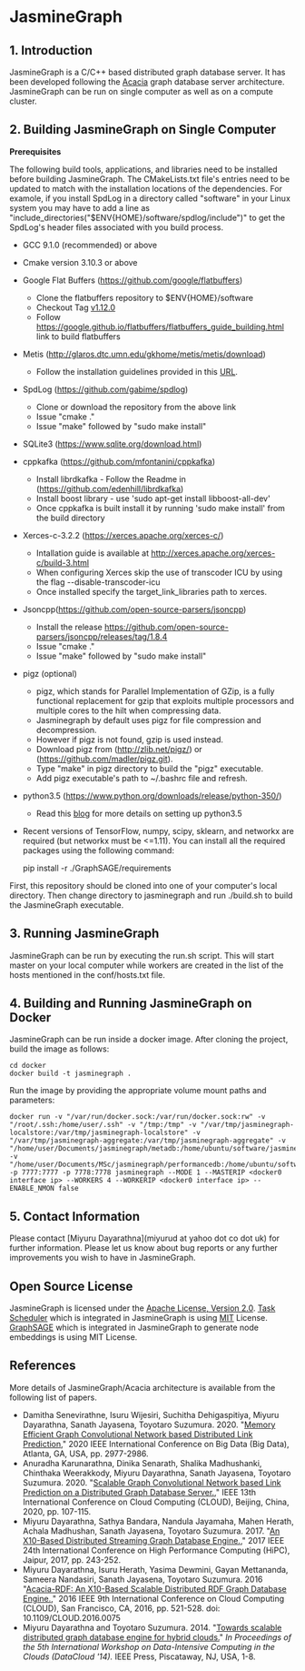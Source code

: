# JasmineGraph

## 1. Introduction
JasmineGraph is a C/C++ based distributed graph database server. It has been developed following the [Acacia](https://github.com/miyurud/Acacia) graph database server architecture. JasmineGraph can be run on single computer as well as on a compute cluster.

## 2. Building JasmineGraph on Single Computer
**Prerequisites**

The following build tools, applications, and libraries need to be installed before building JasmineGraph. The CMakeLists.txt file's entries need to be updated to match with the installation locations of the dependencies. For examole, if you install SpdLog in a directory called "software" in your Linux system you may have to add a line as "include_directories("$ENV{HOME}/software/spdlog/include")" to get the SpdLog's header files associated with you build process.

- GCC 9.1.0 (recommended) or above
- Cmake version 3.10.3 or above
- Google Flat Buffers (https://github.com/google/flatbuffers)
    - Clone the flatbuffers repository to $ENV{HOME}/software
    - Checkout Tag [v1.12.0](https://github.com/google/flatbuffers/archive/v1.12.0.zip)
    - Follow https://google.github.io/flatbuffers/flatbuffers_guide_building.html link to build flatbuffers
- Metis (http://glaros.dtc.umn.edu/gkhome/metis/metis/download)
    - Follow the installation guidelines provided in this [URL](http://glaros.dtc.umn.edu/gkhome/metis/metis/download).
- SpdLog (https://github.com/gabime/spdlog)
    - Clone or download the repository from the above link
    - Issue "cmake ."
    - Issue "make" followed by "sudo make install"
- SQLite3 (https://www.sqlite.org/download.html)
- cppkafka (https://github.com/mfontanini/cppkafka)
    - Install librdkafka - Follow the Readme in (https://github.com/edenhill/librdkafka)
    - Install boost library - use 'sudo apt-get install libboost-all-dev'
    - Once cppkafka is built install it by running 'sudo make install' from the build directory
- Xerces-c-3.2.2 (https://xerces.apache.org/xerces-c/)
    - Intallation guide is available at http://xerces.apache.org/xerces-c/build-3.html
    - When configuring Xerces skip the use of transcoder ICU by using the flag --disable-transcoder-icu
    - Once installed specify the target_link_libraries path to xerces.
- Jsoncpp(https://github.com/open-source-parsers/jsoncpp)
    - Install the release https://github.com/open-source-parsers/jsoncpp/releases/tag/1.8.4
    - Issue "cmake ."
    - Issue "make" followed by "sudo make install"
- pigz (optional)
    - pigz, which stands for Parallel Implementation of GZip, is a fully functional
      replacement for gzip that exploits multiple processors and multiple cores to
      the hilt when compressing data.
    - Jasminegraph by default uses pigz for file compression and decompression.
    - However if pigz is not found, gzip is used instead.
    - Download pigz from (http://zlib.net/pigz/) or (https://github.com/madler/pigz.git).
    - Type "make" in pigz directory to build the "pigz" executable. 
    - Add pigz executable's path to ~/.bashrc file and refresh.
- python3.5 (https://www.python.org/downloads/release/python-350/)
    - Read this [blog](https://passingcuriosity.com/2015/installing-python-from-source/) for more details on setting up python3.5
- Recent versions of TensorFlow, numpy, scipy, sklearn, and networkx are required (but networkx must be <=1.11). You can install all the required packages using the following command:

   pip install -r ./GraphSAGE/requirements

First, this repository should be cloned into one of your computer's local directory. Then change directory to jasminegraph and run ./build.sh to build the JasmineGraph executable.

## 3. Running JasmineGraph
JasmineGraph can be run by executing the run.sh script. This will start master on your local computer while workers are created in the list of the hosts mentioned in the conf/hosts.txt file.

## 4. Building and Running JasmineGraph on Docker
JasmineGraph can be run inside a docker image. After cloning the project, build the image as follows:

    cd docker
    docker build -t jasminegraph .


Run the image by providing the appropriate volume mount paths and parameters: 

    docker run -v "/var/run/docker.sock:/var/run/docker.sock:rw" -v "/root/.ssh:/home/user/.ssh" -v "/tmp:/tmp" -v "/var/tmp/jasminegraph-localstore:/var/tmp/jasminegraph-localstore" -v "/var/tmp/jasminegraph-aggregate:/var/tmp/jasminegraph-aggregate" -v "/home/user/Documents/jasminegraph/metadb:/home/ubuntu/software/jasminegraph/metadb" -v "/home/user/Documents/MSc/jasminegraph/performancedb:/home/ubuntu/software/jasminegraph/performancedb" -p 7777:7777 -p 7778:7778 jasminegraph --MODE 1 --MASTERIP <docker0 interface ip> --WORKERS 4 --WORKERIP <docker0 interface ip> --ENABLE_NMON false


## 5. Contact Information

Please contact [Miyuru Dayarathna](miyurud at yahoo dot co dot uk) for further information. Please let us know about bug reports or any further improvements you wish to have in JasmineGraph.

## Open Source License
JasmineGraph is licensed under the [Apache License, Version 2.0](http://www.apache.org/licenses/LICENSE-2.0).
[Task Scheduler](https://github.com/Bosma/Scheduler) which is integrated in JasmineGraph is using [MIT](https://opensource.org/licenses/MIT) License.
[GraphSAGE](https://github.com/williamleif/GraphSAGE/)  which is integrated in JasmineGraph to generate node embeddings is using MIT License.

## References
More details of JasmineGraph/Acacia architecture is available from the following list of papers.

- Damitha Senevirathne, Isuru Wijesiri, Suchitha Dehigaspitiya, Miyuru Dayarathna, Sanath Jayasena, Toyotaro Suzumura. 2020. "[Memory Efficient Graph Convolutional Network based Distributed Link Prediction](https://doi.org/10.1109/BigData50022.2020.9377874),"  2020 IEEE International Conference on Big Data (Big Data), Atlanta, GA, USA, pp. 2977-2986.
- Anuradha Karunarathna, Dinika Senarath, Shalika Madhushanki, Chinthaka Weerakkody, Miyuru Dayarathna, Sanath Jayasena, Toyotaro Suzumura. 2020. "[Scalable Graph Convolutional Network based Link Prediction on a Distributed Graph Database Server.](https://doi.org/10.1109/CLOUD49709.2020.00028)," IEEE 13th International Conference on Cloud Computing (CLOUD),  Beijing, China, 2020, pp. 107-115.
- Miyuru Dayarathna, Sathya Bandara, Nandula Jayamaha, Mahen Herath, Achala Madhushan, Sanath Jayasena, Toyotaro Suzumura. 2017. "[An X10-Based Distributed Streaming Graph Database Engine.](https://doi.org/10.1109/HiPC.2017.00036)," 2017 IEEE 24th International Conference on High Performance Computing (HiPC), Jaipur, 2017, pp. 243-252.
- Miyuru Dayarathna, Isuru Herath, Yasima Dewmini, Gayan Mettananda, Sameera Nandasiri, Sanath Jayasena, Toyotaro Suzumura. 2016 "[Acacia-RDF: An X10-Based Scalable Distributed RDF Graph Database Engine.](https://doi.org/10.1109/CLOUD.2016.0075)," 2016 IEEE 9th International Conference on Cloud Computing (CLOUD), San Francisco, CA, 2016, pp. 521-528.
doi: 10.1109/CLOUD.2016.0075
- Miyuru Dayarathna and Toyotaro Suzumura. 2014. "[Towards scalable distributed graph database engine for hybrid clouds.](http://dx.doi.org/10.1109/DataCloud.2014.9)" *In Proceedings of the 5th International Workshop on Data-Intensive Computing in the Clouds (DataCloud '14).* IEEE Press, Piscataway, NJ, USA, 1-8.
